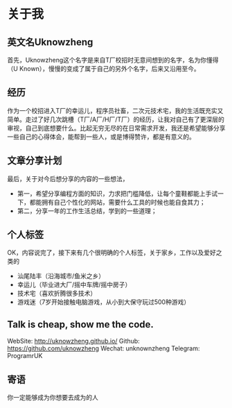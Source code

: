 # 关于我

## 英文名Uknowzheng
首先，Uknowzheng这个名字是来自T厂校招时无意间想到的名字，名为你懂得（U Known），慢慢的变成了属于自己的另外个名字，后来又沿用至今。


## 经历
作为一个校招进入T厂的幸运儿，程序员社畜，二次元技术宅，我的生活既充实又简单。走过了好几次跳槽（T厂/A厂/H厂/T厂）的经历，让我对自己有了更深层的审视，自己到底想要什么。比起无穷无尽的在日常需求开发，我还是希望能够分享一些自己的心得体会，能帮到一些人，或是博得赞许，都是有意义的。


## 文章分享计划
最后，关于对今后想分享的内容的一些想法，
- 第一，希望分享编程方面的知识，力求把门槛降低，让每个童鞋都能上手试一下，都能拥有自己个性化的网站，需要什么工具的时候也能自食其力；
- 第二，分享一年的工作生活总结，学到的一些道理；


## 个人标签
OK，内容说完了，接下来有几个很明确的个人标签，关于家乡，工作以及爱好之类的
- 汕尾陆丰（沿海城市/鱼米之乡）
- 幸运儿（毕业进大厂/摇中车牌/摇中房子）
- 技术宅（喜欢折腾很多技术）
- 游戏迷（7岁开始接触电脑游戏，从小到大保守玩过500种游戏）


## Talk is cheap, show me the code.
WebSite: http://uknowzheng.github.io/
Github: https://github.com/uknowzheng
Wechat: unknownzheng
Telegram: ProgramrUK


## 寄语 
你一定能够成为你想要去成为的人